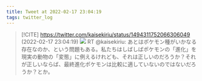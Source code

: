 ```yaml
---
title: Tweet at 2022-02-17 23:04:19
tags: twitter_log
---
```


> [!CITE] https://twitter.com/kaisekiriu/status/1494311752066306049 (2022-02-17 23:04:19)
> ![](https://twitter.com/kaisekiriu/status/1494311752066306049)
> RT @kaisekiriu: あとはポケモン種がいかなる存在なのか、という問題もある。私たちはしばしばポケモンの「進化」を現実の動物の「変態」に例えるけれども、それは正しいのだろうか？それが正しいならば、最終進化ポケモンは比較に適していないのではないだろうか？とか。
